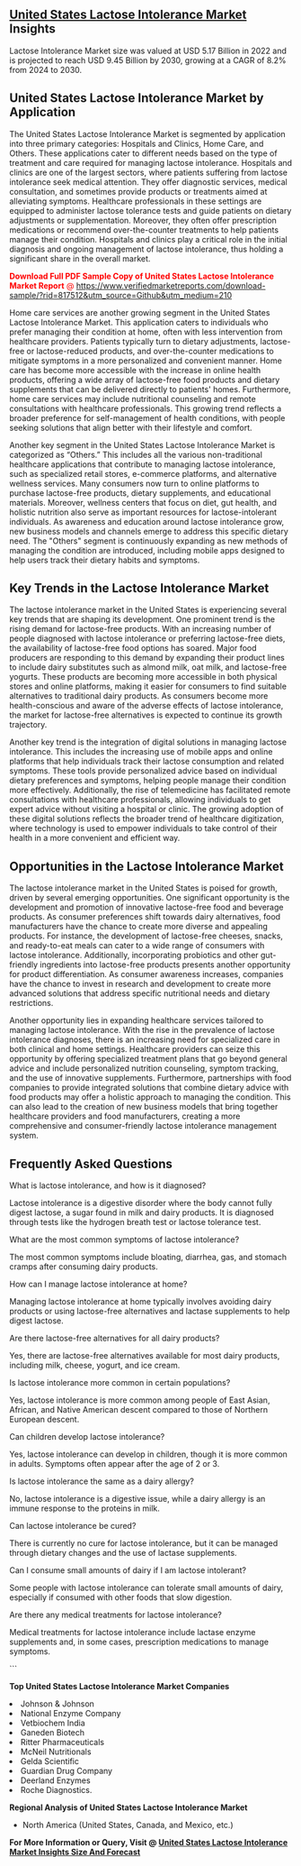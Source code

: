 <h2><a href="https://www.verifiedmarketreports.com/download-sample/?rid=817512&amp;utm_source=Github&amp;utm_medium=210" target="_blank">United States Lactose Intolerance Market</a> Insights</h2><p>Lactose Intolerance Market size was valued at USD 5.17 Billion in 2022 and is projected to reach USD 9.45 Billion by 2030, growing at a CAGR of 8.2% from 2024 to 2030.</p><p><h2>United States Lactose Intolerance Market by Application</h2><p>The United States Lactose Intolerance Market is segmented by application into three primary categories: Hospitals and Clinics, Home Care, and Others. These applications cater to different needs based on the type of treatment and care required for managing lactose intolerance. Hospitals and clinics are one of the largest sectors, where patients suffering from lactose intolerance seek medical attention. They offer diagnostic services, medical consultation, and sometimes provide products or treatments aimed at alleviating symptoms. Healthcare professionals in these settings are equipped to administer lactose tolerance tests and guide patients on dietary adjustments or supplementation. Moreover, they often offer prescription medications or recommend over-the-counter treatments to help patients manage their condition. Hospitals and clinics play a critical role in the initial diagnosis and ongoing management of lactose intolerance, thus holding a significant share in the overall market.<p><span class=""><span style="color: #ff0000;"><strong>Download Full PDF Sample Copy of United States Lactose Intolerance Market Report</strong> @ </span><a href="https://www.verifiedmarketreports.com/download-sample/?rid=817512&amp;utm_source=Github&amp;utm_medium=210" target="_blank">https://www.verifiedmarketreports.com/download-sample/?rid=817512&amp;utm_source=Github&amp;utm_medium=210</a></span></p><p>Home care services are another growing segment in the United States Lactose Intolerance Market. This application caters to individuals who prefer managing their condition at home, often with less intervention from healthcare providers. Patients typically turn to dietary adjustments, lactose-free or lactose-reduced products, and over-the-counter medications to mitigate symptoms in a more personalized and convenient manner. Home care has become more accessible with the increase in online health products, offering a wide array of lactose-free food products and dietary supplements that can be delivered directly to patients' homes. Furthermore, home care services may include nutritional counseling and remote consultations with healthcare professionals. This growing trend reflects a broader preference for self-management of health conditions, with people seeking solutions that align better with their lifestyle and comfort.<p>Another key segment in the United States Lactose Intolerance Market is categorized as “Others.” This includes all the various non-traditional healthcare applications that contribute to managing lactose intolerance, such as specialized retail stores, e-commerce platforms, and alternative wellness services. Many consumers now turn to online platforms to purchase lactose-free products, dietary supplements, and educational materials. Moreover, wellness centers that focus on diet, gut health, and holistic nutrition also serve as important resources for lactose-intolerant individuals. As awareness and education around lactose intolerance grow, new business models and channels emerge to address this specific dietary need. The "Others" segment is continuously expanding as new methods of managing the condition are introduced, including mobile apps designed to help users track their dietary habits and symptoms.<h2>Key Trends in the Lactose Intolerance Market</h2><p>The lactose intolerance market in the United States is experiencing several key trends that are shaping its development. One prominent trend is the rising demand for lactose-free products. With an increasing number of people diagnosed with lactose intolerance or preferring lactose-free diets, the availability of lactose-free food options has soared. Major food producers are responding to this demand by expanding their product lines to include dairy substitutes such as almond milk, oat milk, and lactose-free yogurts. These products are becoming more accessible in both physical stores and online platforms, making it easier for consumers to find suitable alternatives to traditional dairy products. As consumers become more health-conscious and aware of the adverse effects of lactose intolerance, the market for lactose-free alternatives is expected to continue its growth trajectory.<p>Another key trend is the integration of digital solutions in managing lactose intolerance. This includes the increasing use of mobile apps and online platforms that help individuals track their lactose consumption and related symptoms. These tools provide personalized advice based on individual dietary preferences and symptoms, helping people manage their condition more effectively. Additionally, the rise of telemedicine has facilitated remote consultations with healthcare professionals, allowing individuals to get expert advice without visiting a hospital or clinic. The growing adoption of these digital solutions reflects the broader trend of healthcare digitization, where technology is used to empower individuals to take control of their health in a more convenient and efficient way.<h2>Opportunities in the Lactose Intolerance Market</h2><p>The lactose intolerance market in the United States is poised for growth, driven by several emerging opportunities. One significant opportunity is the development and promotion of innovative lactose-free food and beverage products. As consumer preferences shift towards dairy alternatives, food manufacturers have the chance to create more diverse and appealing products. For instance, the development of lactose-free cheeses, snacks, and ready-to-eat meals can cater to a wide range of consumers with lactose intolerance. Additionally, incorporating probiotics and other gut-friendly ingredients into lactose-free products presents another opportunity for product differentiation. As consumer awareness increases, companies have the chance to invest in research and development to create more advanced solutions that address specific nutritional needs and dietary restrictions.<p>Another opportunity lies in expanding healthcare services tailored to managing lactose intolerance. With the rise in the prevalence of lactose intolerance diagnoses, there is an increasing need for specialized care in both clinical and home settings. Healthcare providers can seize this opportunity by offering specialized treatment plans that go beyond general advice and include personalized nutrition counseling, symptom tracking, and the use of innovative supplements. Furthermore, partnerships with food companies to provide integrated solutions that combine dietary advice with food products may offer a holistic approach to managing the condition. This can also lead to the creation of new business models that bring together healthcare providers and food manufacturers, creating a more comprehensive and consumer-friendly lactose intolerance management system.<h2>Frequently Asked Questions</h2><p>What is lactose intolerance, and how is it diagnosed?</p><p>Lactose intolerance is a digestive disorder where the body cannot fully digest lactose, a sugar found in milk and dairy products. It is diagnosed through tests like the hydrogen breath test or lactose tolerance test.</p><p>What are the most common symptoms of lactose intolerance?</p><p>The most common symptoms include bloating, diarrhea, gas, and stomach cramps after consuming dairy products.</p><p>How can I manage lactose intolerance at home?</p><p>Managing lactose intolerance at home typically involves avoiding dairy products or using lactose-free alternatives and lactase supplements to help digest lactose.</p><p>Are there lactose-free alternatives for all dairy products?</p><p>Yes, there are lactose-free alternatives available for most dairy products, including milk, cheese, yogurt, and ice cream.</p><p>Is lactose intolerance more common in certain populations?</p><p>Yes, lactose intolerance is more common among people of East Asian, African, and Native American descent compared to those of Northern European descent.</p><p>Can children develop lactose intolerance?</p><p>Yes, lactose intolerance can develop in children, though it is more common in adults. Symptoms often appear after the age of 2 or 3.</p><p>Is lactose intolerance the same as a dairy allergy?</p><p>No, lactose intolerance is a digestive issue, while a dairy allergy is an immune response to the proteins in milk.</p><p>Can lactose intolerance be cured?</p><p>There is currently no cure for lactose intolerance, but it can be managed through dietary changes and the use of lactase supplements.</p><p>Can I consume small amounts of dairy if I am lactose intolerant?</p><p>Some people with lactose intolerance can tolerate small amounts of dairy, especially if consumed with other foods that slow digestion.</p><p>Are there any medical treatments for lactose intolerance?</p><p>Medical treatments for lactose intolerance include lactase enzyme supplements and, in some cases, prescription medications to manage symptoms.</p>```</p><p><strong>Top United States Lactose Intolerance Market Companies</strong></p><div data-test-id=""><p><li>Johnson & Johnson</li><li> National Enzyme Company</li><li> Vetbiochem India</li><li> Ganeden Biotech</li><li> Ritter Pharmaceuticals</li><li> McNeil Nutritionals</li><li> Gelda Scientific</li><li> Guardian Drug Company</li><li> Deerland Enzymes</li><li> Roche Diagnostics.</li></p><div><strong>Regional Analysis of&nbsp;United States Lactose Intolerance Market</strong></div><ul><li dir="ltr"><p dir="ltr">North America&nbsp;(United States, Canada, and Mexico, etc.)</p></li></ul><p><strong>For More Information or Query, Visit @&nbsp;</strong><strong><a href="https://www.verifiedmarketreports.com/product/lactose-intolerance-market/?utm_source=Github&amp;utm_medium=210" target="_blank">United States Lactose Intolerance Market Insights Size And Forecast</a></strong></p></div>
